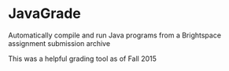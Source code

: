 # JavaGrade
Automatically compile and run Java programs from a Brightspace assignment submission archive

This was a helpful grading tool as of Fall 2015
